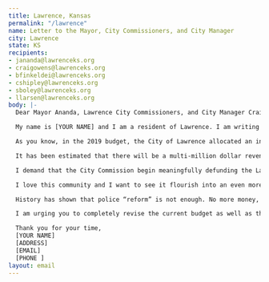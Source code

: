 ```yaml
---
title: Lawrence, Kansas
permalink: "/lawrence"
name: Letter to the Mayor, City Commissioners, and City Manager
city: Lawrence
state: KS
recipients:
- jananda@lawrenceks.org
- craigowens@lawrenceks.org
- bfinkeldei@lawrenceks.org
- cshipley@lawrenceks.org
- sboley@lawrenceks.org
- llarsen@lawrenceks.org
body: |-
  Dear Mayor Ananda, Lawrence City Commissioners, and City Manager Craig Owens,

  My name is [YOUR NAME] and I am a resident of Lawrence. I am writing to demand that the Lawrence City Commission adopt a city budget that prioritizes community well-being, and redirects funding away from the police.

  As you know, in the 2019 budget, the City of Lawrence allocated an increase of over 2 million dollars to fund the Lawrence Police Department. In the 2020 budget, the City of Lawrence increased the Police Department budget another 2.5 million dollars, equating to an inordinate 33.35% of our city’s total taxpayer funded budget at over 27 million dollars. This is compared to just 1.34% of our city budget allocated to Public Health, and 10% of our budget allocated to Municipal Services & Operations.

  It has been estimated that there will be a multi-million dollar revenue loss in our city due to the Coronavirus pandemic, and the state of Kansas is facing a 1.3 billion dollar budget shortfall. The Lawrence Community Shelter, and vital community organizations like Just Food and the Willow Domestic Violence Center, both of whom received only 16,000 dollars combined in the 2020 budget. These organizations were underfunded even before the pandemic increased their usage. The city must recoup some of these badly-needed funds by decreasing the police budget.

  I demand that the City Commission begin meaningfully defunding the Lawrence Police Department and reallocating those funds to programs proven to more effectively promote a safe and equitable community. We need funding for community-based mental health services, substance abuse treatment services, and affordable housing programs, not police.

  I love this community and I want to see it flourish into an even more prosperous one. I demand a budget that reflects the actual needs of Lawrence residents and works to improve the wellbeing of everyone who calls Lawrence home.

  History has shown that police “reform” is not enough. No more money, and most importantly, no more lives must be lost to police. We must take a hard look at the way the current system in place fails to serve, and in fact actively harms our community, and come together to reimagine the role of police in our city.

  I am urging you to completely revise the current budget as well as the 2021 budget, and to invest our taxpayer money back into the people, not in the police. We trust that you will do the right thing for us, because we put our trust in you when we elected you to serve us. This is a moment for you to step up and show Lawrence that you care for our community.

  Thank you for your time,
  [YOUR NAME]
  [ADDRESS]
  [EMAIL]
  [PHONE ]
layout: email
---
```


